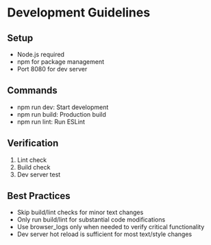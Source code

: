 # Development Guidelines

## Setup
- Node.js required
- npm for package management
- Port 8080 for dev server

## Commands
- npm run dev: Start development
- npm run build: Production build
- npm run lint: Run ESLint

## Verification
1. Lint check
2. Build check
3. Dev server test

## Best Practices
- Skip build/lint checks for minor text changes
- Only run build/lint for substantial code modifications
- Use browser_logs only when needed to verify critical functionality
- Dev server hot reload is sufficient for most text/style changes